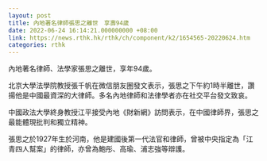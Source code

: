 ```yaml
---
layout: post
title: 內地著名律師張思之離世　享壽94歲
date: 2022-06-24 16:14:21.000000000 +08:00
link: https://news.rthk.hk/rthk/ch/component/k2/1654565-20220624.htm
categories: rthk
---
```


內地著名律師、法學家張思之離世，享年94歲。

北京大學法學院教授張千帆在微信朋友圈發文表示，張思之下午約1時半離世，讚揚他是中國最資深的大律師。多名內地律師和法律學者亦在社交平台發文致哀。

中國政法大學終身教授江平接受內地《財新網》訪問表示，在中國律師界，張思之最能體現批判和獨立精神。

張思之於1927年生於河南，他是建國後第一代法官和律師，曾被中央指定為「江青四人幫案」的律師，亦曾為鮑彤、高瑜、浦志強等辯護。
